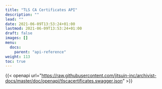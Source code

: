 ```yaml
---
title: "TLS CA Certificates API"
description: ""
lead: ""
date: 2021-06-09T13:53:24+01:00
lastmod: 2021-06-09T13:53:24+01:00
draft: false
images: []
menu: 
  docs:
    parent: "api-reference"
weight: 113
toc: true
---
```


{{< openapi url="https://raw.githubusercontent.com/jitsuin-inc/archivist-docs/master/doc/openapi/tlscacertificates.swagger.json" >}}
